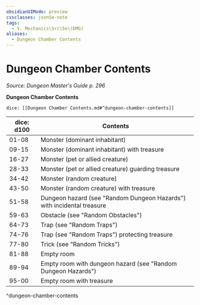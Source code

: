 ```yaml
---
obsidianUIMode: preview
cssclasses: json5e-note
tags:
  - 5. Mechanics\Src\5e\(DMG)
aliases:
  - Dungeon Chamber Contents
---
```

# Dungeon Chamber Contents
*Source: Dungeon Master's Guide p. 296* 

**Dungeon Chamber Contents**

`dice: [[Dungeon Chamber Contents.md#^dungeon-chamber-contents]]`

| dice: d100 | Contents |
|------------|----------|
| 01-08 | Monster (dominant inhabitant) |
| 09-15 | Monster (dominant inhabitant) with treasure |
| 16-27 | Monster (pet or allied creature) |
| 28-33 | Monster (pet or allied creature) guarding treasure |
| 34-42 | Monster (random creature) |
| 43-50 | Monster (random creature) with treasure |
| 51-58 | Dungeon hazard (see "Random Dungeon Hazards") with incidental treasure |
| 59-63 | Obstacle (see "Random Obstacles") |
| 64-73 | Trap (see "Random Traps") |
| 74-76 | Trap (see "Random Traps") protecting treasure |
| 77-80 | Trick (see "Random Tricks") |
| 81-88 | Empty room |
| 89-94 | Empty room with dungeon hazard (see "Random Dungeon Hazards") |
| 95-00 | Empty room with treasure |
^dungeon-chamber-contents
